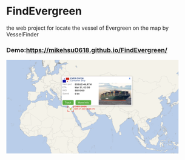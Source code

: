 # FindEvergreen
the web project for locate the vessel of Evergreen on the map by VesselFinder

### Demo:https://mikehsu0618.github.io/FindEvergreen/


<img src="./img/截圖 2021-03-27 上午11.03.12.png" width="90%"></img> 
    
